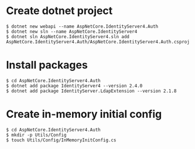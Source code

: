 # Create dotnet project

```
$ dotnet new webapi --name AspNetCore.IdentityServer4.Auth
$ dotnet new sln --name AspNetCore.IdentityServer4
$ dotnet sln AspNetCore.IdentityServer4.sln add AspNetCore.IdentityServer4.Auth/AspNetCore.IdentityServer4.Auth.csproj
```

# Install packages

```
$ cd AspNetCore.IdentityServer4.Auth
$ dotnet add package IdentityServer4 --version 2.4.0
$ dotnet add package IdentityServer.LdapExtension --version 2.1.8
```

# Create in-memory initial config

```
$ cd AspNetCore.IdentityServer4.Auth
$ mkdir -p Utils/Config
$ touch Utils/Config/InMemoryInitConfig.cs
```